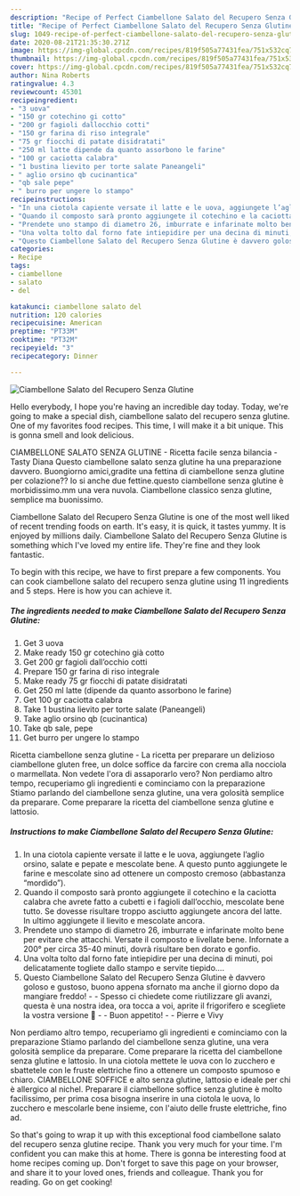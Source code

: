 ```yaml
---
description: "Recipe of Perfect Ciambellone Salato del Recupero Senza Glutine"
title: "Recipe of Perfect Ciambellone Salato del Recupero Senza Glutine"
slug: 1049-recipe-of-perfect-ciambellone-salato-del-recupero-senza-glutine
date: 2020-08-21T21:35:30.271Z
image: https://img-global.cpcdn.com/recipes/819f505a77431fea/751x532cq70/ciambellone-salato-del-recupero-senza-glutine-recipe-main-photo.jpg
thumbnail: https://img-global.cpcdn.com/recipes/819f505a77431fea/751x532cq70/ciambellone-salato-del-recupero-senza-glutine-recipe-main-photo.jpg
cover: https://img-global.cpcdn.com/recipes/819f505a77431fea/751x532cq70/ciambellone-salato-del-recupero-senza-glutine-recipe-main-photo.jpg
author: Nina Roberts
ratingvalue: 4.3
reviewcount: 45301
recipeingredient:
- "3 uova"
- "150 gr cotechino gi cotto"
- "200 gr fagioli dallocchio cotti"
- "150 gr farina di riso integrale"
- "75 gr fiocchi di patate disidratati"
- "250 ml latte dipende da quanto assorbono le farine"
- "100 gr caciotta calabra"
- "1 bustina lievito per torte salate Paneangeli"
- " aglio orsino qb cucinantica"
- "qb sale pepe"
- " burro per ungere lo stampo"
recipeinstructions:
- "In una ciotola capiente versate il latte e le uova, aggiungete l’aglio orsino, salate e pepate e mescolate bene. A questo punto aggiungete le farine e mescolate sino ad ottenere un composto cremoso (abbastanza “mordido”)."
- "Quando il composto sarà pronto aggiungete il cotechino e la caciotta calabra che avrete fatto a cubetti e i fagioli dall’occhio, mescolate bene tutto. Se dovesse risultare troppo asciutto aggiungete ancora del latte. In ultimo aggiungete il lievito e mescolate ancora."
- "Prendete uno stampo di diametro 26, imburrate e infarinate molto bene per evitare che attacchi. Versate il composto e livellate bene. Infornate a 200° per circa 35-40 minuti, dovrà risultare ben dorato e gonfio."
- "Una volta tolto dal forno fate intiepidire per una decina di minuti, poi delicatamente togliete dallo stampo e servite tiepido…."
- "Questo Ciambellone Salato del Recupero Senza Glutine è davvero goloso e gustoso, buono appena sfornato ma anche il giorno dopo da mangiare freddo!  Spesso ci chiedete come riutilizzare gli avanzi, questa è una nostra idea, ora tocca a voi, aprite il frigorifero e scegliete la vostra versione 🙂  Buon appetito!  Pierre e Vivy"
categories:
- Recipe
tags:
- ciambellone
- salato
- del

katakunci: ciambellone salato del 
nutrition: 120 calories
recipecuisine: American
preptime: "PT33M"
cooktime: "PT32M"
recipeyield: "3"
recipecategory: Dinner

---
```



![Ciambellone Salato del Recupero Senza Glutine](https://img-global.cpcdn.com/recipes/819f505a77431fea/751x532cq70/ciambellone-salato-del-recupero-senza-glutine-recipe-main-photo.jpg)

Hello everybody, I hope you're having an incredible day today. Today, we're going to make a special dish, ciambellone salato del recupero senza glutine. One of my favorites food recipes. This time, I will make it a bit unique. This is gonna smell and look delicious.

CIAMBELLONE SALATO SENZA GLUTINE - Ricetta facile senza bilancia - Tasty Diana Questo ciambellone salato senza glutine ha una preparazione davvero. Buongiorno amici,gradite una fettina di ciambellone senza glutine per colazione?? Io si anche due fettine.questo ciambellone senza glutine è morbidissimo.mm una vera nuvola. Ciambellone classico senza glutine, semplice ma buonissimo.

Ciambellone Salato del Recupero Senza Glutine is one of the most well liked of recent trending foods on earth. It's easy, it is quick, it tastes yummy. It is enjoyed by millions daily. Ciambellone Salato del Recupero Senza Glutine is something which I've loved my entire life. They're fine and they look fantastic.


To begin with this recipe, we have to first prepare a few components. You can cook ciambellone salato del recupero senza glutine using 11 ingredients and 5 steps. Here is how you can achieve it.

<!--inarticleads1-->

##### The ingredients needed to make Ciambellone Salato del Recupero Senza Glutine:

1. Get 3 uova
1. Make ready 150 gr cotechino già cotto
1. Get 200 gr fagioli dall’occhio cotti
1. Prepare 150 gr farina di riso integrale
1. Make ready 75 gr fiocchi di patate disidratati
1. Get 250 ml latte (dipende da quanto assorbono le farine)
1. Get 100 gr caciotta calabra
1. Take 1 bustina lievito per torte salate (Paneangeli)
1. Take  aglio orsino qb (cucinantica)
1. Take qb sale, pepe
1. Get  burro per ungere lo stampo


Ricetta ciambellone senza glutine - La ricetta per preparare un delizioso ciambellone gluten free, un dolce soffice da farcire con crema alla nocciola o marmellata. Non vedete l&#39;ora di assaporarlo vero? Non perdiamo altro tempo, recuperiamo gli ingredienti e cominciamo con la preparazione Stiamo parlando del ciambellone senza glutine, una vera golosità semplice da preparare. Come preparare la ricetta del ciambellone senza glutine e lattosio. 

<!--inarticleads2-->

##### Instructions to make Ciambellone Salato del Recupero Senza Glutine:

1. In una ciotola capiente versate il latte e le uova, aggiungete l’aglio orsino, salate e pepate e mescolate bene. A questo punto aggiungete le farine e mescolate sino ad ottenere un composto cremoso (abbastanza “mordido”).
1. Quando il composto sarà pronto aggiungete il cotechino e la caciotta calabra che avrete fatto a cubetti e i fagioli dall’occhio, mescolate bene tutto. Se dovesse risultare troppo asciutto aggiungete ancora del latte. In ultimo aggiungete il lievito e mescolate ancora.
1. Prendete uno stampo di diametro 26, imburrate e infarinate molto bene per evitare che attacchi. Versate il composto e livellate bene. Infornate a 200° per circa 35-40 minuti, dovrà risultare ben dorato e gonfio.
1. Una volta tolto dal forno fate intiepidire per una decina di minuti, poi delicatamente togliete dallo stampo e servite tiepido….
1. Questo Ciambellone Salato del Recupero Senza Glutine è davvero goloso e gustoso, buono appena sfornato ma anche il giorno dopo da mangiare freddo! -  - Spesso ci chiedete come riutilizzare gli avanzi, questa è una nostra idea, ora tocca a voi, aprite il frigorifero e scegliete la vostra versione 🙂 -  - Buon appetito! -  - Pierre e Vivy


Non perdiamo altro tempo, recuperiamo gli ingredienti e cominciamo con la preparazione Stiamo parlando del ciambellone senza glutine, una vera golosità semplice da preparare. Come preparare la ricetta del ciambellone senza glutine e lattosio. In una ciotola mettete le uova con lo zucchero e sbattetele con le fruste elettriche fino a ottenere un composto spumoso e chiaro. CIAMBELLONE SOFFICE e alto senza glutine, lattosio e ideale per chi è allergico al nichel. Preparare il ciambellone soffice senza glutine è molto facilissimo, per prima cosa bisogna inserire in una ciotola le uova, lo zucchero e mescolarle bene insieme, con l&#39;aiuto delle fruste elettriche, fino ad. 

So that's going to wrap it up with this exceptional food ciambellone salato del recupero senza glutine recipe. Thank you very much for your time. I'm confident you can make this at home. There is gonna be interesting food at home recipes coming up. Don't forget to save this page on your browser, and share it to your loved ones, friends and colleague. Thank you for reading. Go on get cooking!
